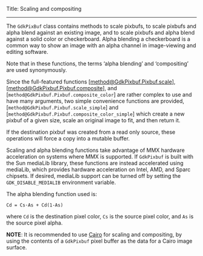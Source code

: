 Title: Scaling and compositing

----

The `GdkPixBuf` class contains methods to scale pixbufs, to scale
pixbufs and alpha blend against an existing image, and to scale
pixbufs and alpha blend against a solid color or checkerboard.
Alpha blending a checkerboard is a common way to show an image with
an alpha channel in image-viewing and editing software.

Note that in these functions, the terms ‘alpha blending’ and ‘compositing’
are used synonymously.

Since the full-featured functions [method@GdkPixbuf.Pixbuf.scale],
[method@GdkPixbuf.Pixbuf.composite], and [`method@GdkPixbuf.Pixbuf.composite_color`]
are rather complex to use and have many arguments, two simple
convenience functions are provided, [`method@GdkPixbuf.Pixbuf.scale_simple`]
and [`method@GdkPixbuf.Pixbuf.composite_color_simple`] which create a new
pixbuf of a given size, scale an original image to fit, and then return it.

If the destination pixbuf was created from a read only source, these
operations will force a copy into a mutable buffer.

Scaling and alpha blending functions take advantage of MMX hardware
acceleration on systems where MMX is supported. If `GdkPixbuf` is built
with the Sun mediaLib library, these functions are instead accelerated
using mediaLib, which provides hardware acceleration on Intel, AMD,
and Sparc chipsets. If desired, mediaLib support can be turned off by
setting the `GDK_DISABLE_MEDIALIB` environment variable.

The alpha blending function used is:

```
Cd = Cs·As + Cd(1-As)
```

where `Cd` is the destination pixel color, `Cs` is the source pixel color,
and `As` is the source pixel alpha.

**NOTE**: It is recommended to use [Cairo][cairo] for scaling and
compositing, by using the contents of a `GdkPixbuf` pixel buffer as the
data for a Cairo image surface.

[cairo]: https://www.cairographics.org
